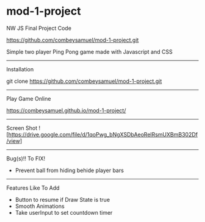# mod-1-project
NW JS Final Project Code

https://github.com/combeysamuel/mod-1-project.git

Simple two player Ping Pong game made with Javascript and CSS
_____
Installation

git clone https://github.com/combeysamuel/mod-1-project.git

_______
Play Game Online

https://combeysamuel.github.io/mod-1-project/

_______
Screen Shot !
[https://drive.google.com/file/d/1qoPwg_bNgXSDbAeoRelRsmUXBmB302Df/view]

_______
Bug(s)!! To FIX!
* Prevent ball from hiding behide player bars

______
Features Like To Add
* Button to resume if Draw State is true
* Smooth Animations
* Take userInput to set countdown timer